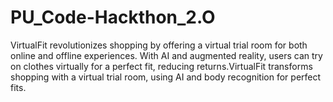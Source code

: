 # PU_Code-Hackthon_2.O
VirtualFit revolutionizes shopping by offering a virtual trial room for both online and offline experiences. With AI and augmented reality, users can try on clothes virtually for a perfect fit, reducing returns.VirtualFit transforms shopping with a virtual trial room, using AI and body recognition for perfect fits.
